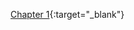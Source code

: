 [Chapter 1](https://code.usgs.gov/vtcfwru/ammonitor/blob/master/vignettes/01-introduction.html){:target="_blank"}
